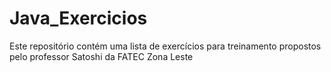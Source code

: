 # Java_Exercicios
Este repositório contém uma lista de exercícios para treinamento propostos pelo professor Satoshi da FATEC Zona Leste
